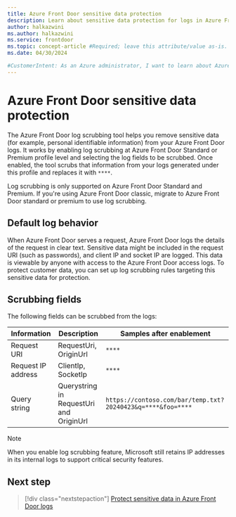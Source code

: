 ```yaml
---
title: Azure Front Door sensitive data protection
description: Learn about sensitive data protection for logs in Azure Front Door.
author: halkazwini
ms.author: halkazwini
ms.service: frontdoor
ms.topic: concept-article #Required; leave this attribute/value as-is.
ms.date: 04/30/2024

#CustomerIntent: As an Azure administrator, I want to learn about Azure Front Door scrubbing tool so that I can use it to protect sensitive data in Azure Front Door. logs.
---
```


# Azure Front Door sensitive data protection

The Azure Front Door log scrubbing tool helps you remove sensitive data (for example, personal identifiable information) from your Azure Front Door logs. It works by enabling log scrubbing at Azure Front Door Standard or Premium profile level and selecting the log fields to be scrubbed. Once enabled, the tool scrubs that information from your logs generated under this profile and replaces it with `****`. 

Log scrubbing is only supported on Azure Front Door Standard and Premium. If you're using Azure Front Door classic, migrate to Azure Front Door standard or premium to use log scrubbing. 

## Default log behavior

When Azure Front Door serves a request, Azure Front Door logs the details of the request in clear text. Sensitive data might be included in the request URI (such as passwords), and client IP and socket IP are logged. This data is viewable by anyone with access to the Azure Front Door access logs. To protect customer data, you can set up log scrubbing rules targeting this sensitive data for protection.

## Scrubbing fields

The following fields can be scrubbed from the logs:

| Information | Description | Samples after enablement |
| --- | --- | --- |
| Request URI | RequestUri, OriginUrl | `****` |
| Request IP address | ClientIp, SocketIp | `****` |
| Query string | Querystring in RequestUri and OriginUrl  | `https://contoso.com/bar/temp.txt?20240423&q=****&foo=****` |

> [!NOTE]
> When you enable log scrubbing feature, Microsoft still retains IP addresses in its internal logs to support critical security features.

## Next step

> [!div class="nextstepaction"]
> [Protect sensitive data in Azure Front Door logs](how-to-protect-sensitive-data.md)
